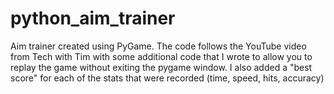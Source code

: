 # python_aim_trainer
Aim trainer created using PyGame. The code follows the YouTube video from Tech with Tim with some additional code that I wrote to allow you to replay the game without exiting the pygame window. I also added a "best score" for each of the stats that were recorded (time, speed, hits, accuracy)
